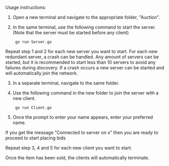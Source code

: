 Usage instructions:
1. Open a new terminal and navigate to the appropriate folder, "Auction".
2. In the same terminal, use the following command to start the server. (Note that the server must be started before any client)

        go run Server.go
Repeat step 1 and 2 for each new server you want to start.
For each new redundant server, a crash can be handled. Any amount of servers can be started,
but it is recommended to start less than 10 servers to avoid any failures during discovery.
If a crash occurs a new server can be started and will automatically join the network.



3. In a separate terminal, navigate to the same folder.
4. Use the following command in the new folder to join the server with a new client.

        go run Client.go
5. Once the prompt to enter your name appears, enter your preferred name.

If you get the message "Connected to server on x" then you are ready to proceed to start placing bids

Repeat step 3, 4 and 5 for each new client you want to start.

Once the item has been sold, the clients will automatically terminate.